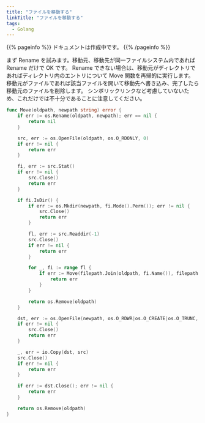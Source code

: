 ```yaml
---
title: "ファイルを移動する"
linkTitle: "ファイルを移動する"
tags:
  - Golang
---
```


{{% pageinfo %}}
ドキュメントは作成中です。
{{% /pageinfo %}}

まず Rename を試みます。移動元、移動先が同一ファイルシステム内であれば Rename だけで OK です。
Rename できない場合は、移動元がディレクトリであればディレクトリ内のエントリについて Move 関数を再帰的に実行します。
移動元がファイルであれば該当ファイルを開いて移動先へ書き込み、完了したら移動元のファイルを削除します。
シンボリックリンクなど考慮していないため、これだけでは不十分であることに注意してください。

```go
func Move(oldpath, newpath string) error {
	if err := os.Rename(oldpath, newpath); err == nil {
		return nil
	}

	src, err := os.OpenFile(oldpath, os.O_RDONLY, 0)
	if err != nil {
		return err
	}

	fi, err := src.Stat()
	if err != nil {
		src.Close()
		return err
	}

	if fi.IsDir() {
		if err := os.Mkdir(newpath, fi.Mode().Perm()); err != nil {
			src.Close()
			return err
		}

		fl, err := src.Readdir(-1)
		src.Close()
		if err != nil {
			return err
		}

		for _, fi := range fl {
			if err := Move(filepath.Join(oldpath, fi.Name()), filepath.Join(newpath, fi.Name())); err != nil {
				return err
			}
		}

		return os.Remove(oldpath)
	}

	dst, err := os.OpenFile(newpath, os.O_RDWR|os.O_CREATE|os.O_TRUNC, fi.Mode().Perm())
	if err != nil {
		src.Close()
		return err
	}

	_, err = io.Copy(dst, src)
	src.Close()
	if err != nil {
		return err
	}

	if err := dst.Close(); err != nil {
		return err
	}

	return os.Remove(oldpath)
}
```
